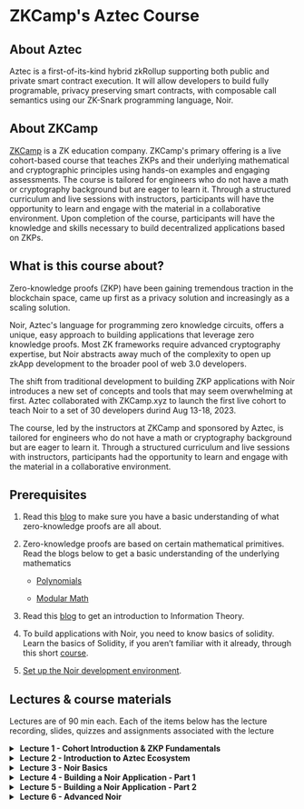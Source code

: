 # ZKCamp's Aztec Course

## About Aztec
Aztec is a first-of-its-kind hybrid zkRollup supporting both public and private smart contract execution.  It will allow developers to build fully programable, privacy preserving smart contracts, with composable call semantics using our ZK-Snark programming language, Noir.

## About ZKCamp
[ZKCamp](www.zkcamp.xyz) is a ZK education company. ZKCamp's primary offering is a live cohort-based course that teaches ZKPs and their underlying mathematical and cryptographic principles using hands-on examples and engaging assessments. The course is tailored for engineers who do not have a math or cryptography background but are eager to learn it. Through a structured curriculum and live sessions with instructors, participants will have the opportunity to learn and engage with the material in a collaborative environment. Upon completion of the course, participants will have the knowledge and skills necessary to build decentralized applications based on ZKPs.


## What is this course about?

Zero-knowledge proofs (ZKP) have been gaining tremendous traction in the blockchain space, came up first as a privacy solution and increasingly as a scaling solution.

Noir, Aztec's language for programming zero knowledge circuits, offers a unique, easy approach to building applications that leverage zero knowledge proofs. Most ZK frameworks require advanced cryptography expertise, but Noir abstracts away much of the complexity to open up zkApp development to the broader pool of web 3.0 developers.

The shift from traditional development to building ZKP applications with Noir introduces a new set of concepts and tools that may seem overwhelming at first. Aztec collaborated with ZKCamp.xyz to launch the first live cohort to teach Noir to a set of 30 developers durind Aug 13-18, 2023. 

 The course, led by the instructors at ZKCamp and sponsored by Aztec, is tailored for engineers who do not have a math or cryptography background but are eager to learn it. Through a structured curriculum and live sessions with instructors, participants had the opportunity to learn and engage with the material in a collaborative environment. 

## Prerequisites

1. Read this [blog](https://www.zkcamp.xyz/blog/what-is-a-zkp-anyway) to make sure you have a basic understanding of what zero-knowledge proofs are all about.
2. Zero-knowledge proofs are based on certain mathematical primitives. Read the blogs below to get a basic understanding of the underlying mathematics

    * [Polynomials](https://www.zkcamp.xyz/blog/you-cant-understand-zkps-without-understanding-polynomials)

    * [Modular Math](https://www.zkcamp.xyz/blog/why-we-use-modular-math-for-zero-knowledge-proofs)

3. Read this [blog](https://www.zkcamp.xyz/blog/information-theory) to get an introduction to Information Theory.

4. To build applications with Noir, you need to know basics of solidity. Learn the basics of Solidity, if you aren’t familiar with it already, through this short [course](https://cryptozombies.io/en/solidity).

5. [Set up the Noir development environment](https://noir-lang.org/getting_started/nargo_installation/#option-1-noirup).

## Lectures & course materials
Lectures are of 90 min each. Each of the items below has the lecture recording, slides, quizzes and assignments associated with the lecture

<details>
<summary><b>&nbsp;Lecture 1 - Cohort Introduction & ZKP Fundamentals</b></summary>
<br/>
It’s like the first day of school! This is when you will meet with your fellow ZKCampers who will be your ride or die for the next 1 week. We will also review the curriculum, set expectations, and cover some of the Zero-Knowledge Proofs fundamentals.

<br/>
<li><a href = "https://youtu.be/3tuQP3Su1r4">Recording</a></li>
<li><a href = "https://docs.google.com/presentation/d/e/2PACX-1vR7nYLpmDcvo61PXX1t_uDdHjAFpAyJRAHYVSY0Ogzt6K6_eZgVZQAXRxIAQI4znf2gba2IE59trzCv/pub?start=false&loop=false&delayms=3000">Slides</a></li>
</details>

<details>
<summary><b>&nbsp;Lecture 2 - Introduction to Aztec Ecosystem</b></summary>
<br/>
We will introduce you to Noir, which is the private smart contract language that you will use to deploy apps on the Aztec network. You will also learn how Noir fits into the blockchain ecosystem and how it compares to some existing domain-specific languages like Circom.

<br/>
<li><a href = "https://youtu.be/w8blpTC4O9Y">Recording</a></li>
<li><a href = "https://docs.google.com/presentation/d/13ZYuCStLETBojSshZ1NIorDFa3dqirvJKCE2yjoqCMY/preview?usp=embed_googleplus">Slides</a></li>
</details>

<details>
<summary><b>&nbsp;Lecture 3 - Noir Basics</b></summary>
<br/>
We will dive into the basics of the Noir language by walking through a collection of Noir programs which cover all the concepts of the language. You will also use these newly found skills to build a toy program with Noir.

<br/>
<li><a href = "https://youtu.be/fKH3r8cDD_Y">Recording</a></li>
<li><a href = "https://docs.google.com/presentation/d/e/2PACX-1vTRpVg9MbqNSwzHXsgJzWopxmbfPO3Lc-ZAeqA73hlrsj_B7LptI1_dDWXOwCNhjmRS48zHkTEpb4dY/pub?start=false&loop=false&delayms=3000">Slides</a></li>
<li><a href="./quiz/noir-basics.md">Quiz - Noir Basics</a></li>
<li><a href="./quiz/noir-basics-solutions.md">Quiz Solutions - Noir Basics</a></li>
<li><a href="https://github.com/ZKCamp/noir-toy-hashing-assignment">Assignment - Toy hashing alogrithm in Noir</a></li>
</details>

<details>
<summary><b>&nbsp;Lecture 4 - Building a Noir Application - Part 1</b></summary>
<br/>
Just knowing the Noir programming language is not enough. To build private and decentralized applications, you will learn how to setup a project, use Noir CLI, generate a verifier contract, and also integrate it with the frontend. By the end, you will be fully equipped to write and deploy Noir applications.

<br/>
<li><a href = "https://youtu.be/DsuhSVXSB5w">Recording</a></li>
<li><a href = "https://docs.google.com/presentation/d/e/2PACX-1vRZXMqGfC627bK0zVODX6URgiZAhurbhxULWIgLzSigvuRmUJ4YmAP4Sv09fJ96lf-CPAG2uFPrweoY/pub?start=false&loop=false&delayms=3000">Slides</a></li>
<li> 
    Reading Material - Refer to the following branches of <a href="https://github.com/ZKCamp/noir-voting">this</a> repo
    <ul>
        <li><a href = "https://github.com/ZKCamp/noir-voting/tree/1-identity-commitments">1-identity-commitments</a></li>
        <li><a href = "https://github.com/ZKCamp/noir-voting/tree/2-merkle-trees">2-merkle-trees</a></li>
    </ul>

</li> 
</details>

<details>
<summary><b>&nbsp;Lecture 5 - Building a Noir Application - Part 2</b></summary>
<br/>
Part 2 of Building a Noir Application

<br/>
<li><a href = "https://youtu.be/UZiUfh5eO7I">Recording</a></li>
<li><a href = "https://docs.google.com/presentation/d/e/2PACX-1vQ-L6f9yc-zoCPrkVuOPphsZC1H6HOU--N03AxR3lmDyE83mYCaB4gnA-BSuYOvBiHX6E_KXg-UpSjN/pub?start=false&loop=false&delayms=3000">Slides</a></li>
<li><a href = "https://github.com/ZKCamp/stealthdrop-assignment">Assignment - StealthDrop in Noir</a></li>
<li> 
    Reading Material - Refer to the following branches of <a href="https://github.com/ZKCamp/noir-voting">this</a> repo
    <ul>
        <li><a href = "https://github.com/ZKCamp/noir-voting/tree/3-smart-contracts">3-smart-contracts</a></li>
        <li><a href = "https://github.com/ZKCamp/noir-voting/tree/4-nullifier">4-nullifier</a></li>
        <li><a href = "https://github.com/ZKCamp/noir-voting/tree/5-integration-tests">5-integration-tests</a></li>
    </ul>

</li> 
</details>

<details>
<summary><b>&nbsp;Lecture 6 - Advanced Noir</b></summary>
<br/>
After understanding the fundamentals, we will cover some advanced topics so that you can understand Noir at a deeper level. We will dive into topics such as Noir's novel intermediate representation (ACIR), constraints optimizations, and security.

<br/>
<li><a href = "https://youtu.be/jghEF5WQ5G8">Recording</a></li>
<li><a href = "https://docs.google.com/presentation/d/e/2PACX-1vSamWI7cXmA8LxkBqMrHG983saaThhLsuc5h45dhbOvGeG2n5-MuR7lBcLqpBjIqQHFp2t2uL50HNIz/pub?start=false&loop=false&delayms=3000">Slides (Rajesh)</a></li>
<li><a href = "https://docs.google.com/presentation/d/1FTiDRAAGBvs7UiQMQTcqeS6uO4ko2CbhRfU4c80k9LM/edit#slide=id.g23d1b8ba2aa_0_199">Slides (Josh)</a></li>
<li> 
    Reading Material - Refer to the following branches of <a href="https://github.com/ZKCamp/noir-voting">this</a> repo
    <ul>
        <li><a href = "https://github.com/ZKCamp/noir-voting/tree/6-security">6-security</a></li>
    </ul>

</li> 
</details>
<br/>
